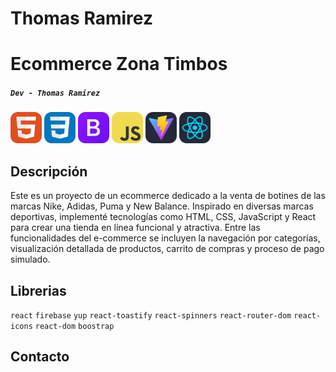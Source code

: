 # Thomas Ramirez

# Ecommerce Zona Timbos

##### `Dev - Thomas Ramirez`

<div>
  <img src="https://raw.githubusercontent.com/tandpfun/skill-icons/65dea6c4eaca7da319e552c09f4cf5a9a8dab2c8/icons/HTML.svg" width="50" />
  <img src="https://raw.githubusercontent.com/tandpfun/skill-icons/65dea6c4eaca7da319e552c09f4cf5a9a8dab2c8/icons/CSS.svg" width="50" />
  <img src="https://raw.githubusercontent.com/tandpfun/skill-icons/65dea6c4eaca7da319e552c09f4cf5a9a8dab2c8/icons/Bootstrap.svg" width="50" />
  <img src="https://raw.githubusercontent.com/tandpfun/skill-icons/65dea6c4eaca7da319e552c09f4cf5a9a8dab2c8/icons/JavaScript.svg" width="50" />
  <img src="https://raw.githubusercontent.com/tandpfun/skill-icons/65dea6c4eaca7da319e552c09f4cf5a9a8dab2c8/icons/Vite-Dark.svg" width="50" />
  <img src="https://raw.githubusercontent.com/tandpfun/skill-icons/65dea6c4eaca7da319e552c09f4cf5a9a8dab2c8/icons/React-Dark.svg" width="50" />
</div>

## Descripción
Este es un proyecto de un ecommerce dedicado a la venta de botines de las marcas Nike, Adidas, Puma y New Balance. Inspirado en diversas marcas deportivas, implementé tecnologías como HTML, CSS, JavaScript y React para crear una tienda en línea funcional y atractiva. Entre las funcionalidades del e-commerce se incluyen la navegación por categorías, visualización detallada de productos, carrito de compras y proceso de pago simulado.

## Librerias

`react` `firebase` `yup` `react-toastify` `react-spinners` `react-router-dom` `react-icons` `react-dom` `boostrap`
## Contacto

<a href="https://www.linkedin.com/in/thomas-alan-ramirez/" target="_blank">

</a>
